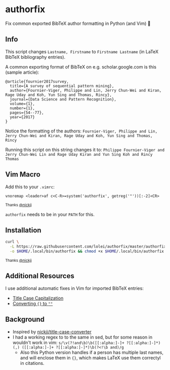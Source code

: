 # authorfix
Fix common exported BibTeX author formatting in Python (and Vim) :scroll:

## Info
This script changes `Lastname, Firstname` to `Firstname Lastname` (in LaTeX BibTeX bibliography entries).

A common exporting format of BibTeX on e.g. scholar.google.com is this (sample article):
```
@article{fournier2017survey,
  title={A survey of sequential pattern mining},
  author={Fournier-Viger, Philippe and Lin, Jerry Chun-Wei and Kiran, Rage Uday and Koh, Yun Sing and Thomas, Rincy},
  journal={Data Science and Pattern Recognition},
  volume={1},
  number={1},
  pages={54--77},
  year={2017}
}
```

Notice the formatting of the authors:
`Fournier-Viger, Philippe and Lin, Jerry Chun-Wei and Kiran, Rage Uday and Koh, Yun Sing and Thomas, Rincy`

Running this script on this string changes it to:
`Philippe Fournier-Viger and Jerry Chun-Wei Lin and Rage Uday Kiran and Yun Sing Koh and Rincy Thomas`

## Vim Macro
Add this to your `.vimrc`:
```vimscript
vnoremap <leader>af c<C-R>=system('authorfix', getreg('"'))[:-2]<CR>
```
<sup>Thanks [@nickjj](https://github.com/nickjj)</sup>

`authorfix` needs to be in your `PATH` for this.

## Installation
```bash
curl \
  -L https://raw.githubusercontent.com/lolei/authorfix/master/authorfix.py \
  -o $HOME/.local/bin/authorfix && chmod +x $HOME/.local/bin/authorfix
```
<sup>Thanks [@nickjj](https://github.com/nickjj)</sup>

## Additional Resources
I use additional automatic fixes in Vim for imported BibTeX entries:
* [Title Case Capitalization](https://github.com/LoLei/title-case-converter)
* [Converting `{}` to `""`](https://github.com/LoLei/dotfiles/blob/master/.vimrc#L130)

## Background
* Inspired by [nickjj/title-case-converter](https://github.com/nickjj/title-case-converter)
* I had a working regex to to the same in sed, but for some reason in wouldn't work in vim: `s/\v(?!and\b)\b([[:alpha:]-]+ ?[[:alpha:]-]*)(,) ([[:alpha:]-]+ ?[[:alpha:]-]*)\b(?<!\b and)/g`
  * Also this Python version handles if a person has multiple last names, and will enclose them in `{}`, which makes LaTeX use them correctyl in citations.
